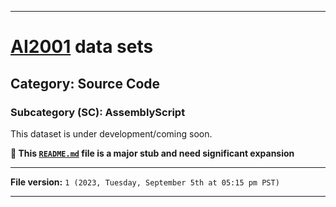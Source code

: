 
***

# [AI2001](https://github.com/seanpm2001/AI2001/) data sets

## Category: Source Code

### Subcategory (SC): AssemblyScript

This dataset is under development/coming soon.

**🌱️ This [`README.md`](/README.md) file is a major stub and need significant expansion**

***

**File version:** `1 (2023, Tuesday, September 5th at 05:15 pm PST)`

***
